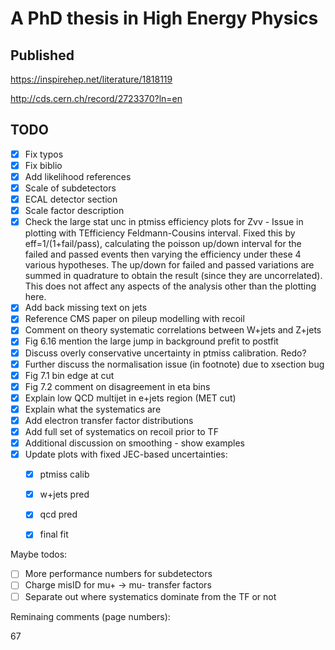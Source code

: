 # A PhD thesis in High Energy Physics

## Published

https://inspirehep.net/literature/1818119

http://cds.cern.ch/record/2723370?ln=en

## TODO

- [x] Fix typos
- [x] Fix biblio
- [x] Add likelihood references
- [x] Scale of subdetectors
- [x] ECAL detector section
- [x] Scale factor description
- [x] Check the large stat unc in ptmiss efficiency plots for Zvv - Issue in plotting with TEfficiency Feldmann-Cousins interval. Fixed this by eff=1/(1+fail/pass), calculating the poisson up/down interval for the failed and passed events then varying the efficiency under these 4 various hypotheses. The up/down for failed and passed variations are summed in quadrature to obtain the result (since they are uncorrelated). This does not affect any aspects of the analysis other than the plotting here.
- [x] Add back missing text on jets
- [x] Reference CMS paper on pileup modelling with recoil
- [x] Comment on theory systematic correlations between W+jets and Z+jets
- [x] Fig 6.16 mention the large jump in background prefit to postfit
- [x] Discuss overly conservative uncertainty in ptmiss calibration. Redo?
- [x] Further discuss the normalisation issue (in footnote) due to xsection bug
- [x] Fig 7.1 bin edge at cut
- [x] Fig 7.2 comment on disagreement in eta bins
- [x] Explain low QCD multijet in e+jets region (MET cut)
- [x] Explain what the systematics are
- [x] Add electron transfer factor distributions
- [x] Add full set of systematics on recoil prior to TF
- [x] Additional discussion on smoothing - show examples
- [x] Update plots with fixed JEC-based uncertainties:
  - [x] ptmiss calib
  - [x] w+jets pred
  - [x] qcd pred
  - [x] final fit


Maybe todos:

- [ ] More performance numbers for subdetectors
- [ ] Charge misID for mu+ -> mu- transfer factors
- [ ] Separate out where systematics dominate from the TF or not

Reminaing comments (page numbers):
 
67

